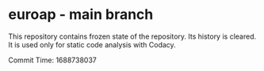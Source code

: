 # euroap - main branch

This repository contains frozen state of the repository.
Its history is cleared. It is used only for static code
analysis with Codacy.

Commit Time: 1688738037